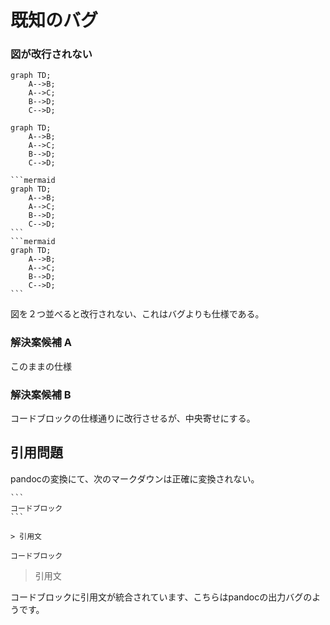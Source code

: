 既知のバグ
=========

### 図が改行されない

```mermaid
graph TD;
    A-->B;
    A-->C;
    B-->D;
    C-->D;
```


```mermaid
graph TD;
    A-->B;
    A-->C;
    B-->D;
    C-->D;
```

````
```mermaid
graph TD;
    A-->B;
    A-->C;
    B-->D;
    C-->D;
```
```mermaid
graph TD;
    A-->B;
    A-->C;
    B-->D;
    C-->D;
```
````

図を２つ並べると改行されない、これはバグよりも仕様である。

### 解決案候補 A

このままの仕様

### 解決案候補 B

コードブロックの仕様通りに改行させるが、中央寄せにする。

## 引用問題

pandocの変換にて、次のマークダウンは正確に変換されない。

````
```
コードブロック
```

> 引用文
````

```
コードブロック
```

> 引用文

コードブロックに引用文が統合されています、こちらはpandocの出力バグのようです。

``` todolist
```
